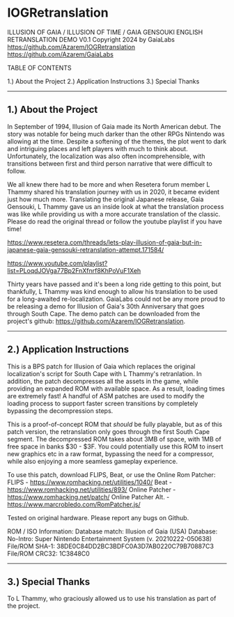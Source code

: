 # IOGRetranslation

ILLUSION OF GAIA / ILLUSION OF TIME / GAIA GENSOUKI
ENGLISH RETRANSLATION DEMO V0.1
Copyright 2024 by GaiaLabs
https://github.com/Azarem/IOGRetranslation
https://github.com/Azarem/GaiaLabs

TABLE OF CONTENTS

1.) About the Project
2.) Application Instructions
3.) Special Thanks


---------------------
1.) About the Project
---------------------

In September of 1994, Illusion of Gaia made its North American debut. The story was notable for being much darker than the other RPGs Nintendo was allowing at the time. Despite a softening of the themes, the plot went to dark and intriguing places and left players with much to think about. Unfortunately, the localization was also often incomprehensible, with transitions between first and third person narrative that were difficult to follow. 

We all knew there had to be more and when Resetera forum member L Thammy shared his translation journey with us in 2020, it became evident just how much more. Translating the original Japanese release, Gaia Gensouki, L Thammy gave us an inside look at what the translation process was like while providing us with a more accurate translation of the classic. Please do read the original thread or follow the youtube playlist if you have time!

https://www.resetera.com/threads/lets-play-illusion-of-gaia-but-in-japanese-gaia-gensouki-retranslation-attempt.171584/

https://www.youtube.com/playlist?list=PLoqdJOVga77Bp2FnXfnrf8KhPoVuF1Xeh

Thirty years have passed and it's been a long ride getting to this point, but thankfully, L Thammy was kind enough to allow his translation to be used for a long-awaited re-localization. GaiaLabs could not be any more proud to be releasing a demo for Illusion of Gaia's 30th Anniversary that goes through South Cape. The demo patch can be downloaded from the project's github: https://github.com/Azarem/IOGRetranslation.


----------------------------
2.) Application Instructions
----------------------------

This is a BPS patch for Illusion of Gaia which replaces the original localization's script for South Cape with L Thammy's retranlation. In addition, the patch decompresses all the assets in the game, while providing an expanded ROM with available space. As a result, loading times are extremely fast! A handful of ASM patches are used to modify the loading process to support faster screen transitions by completely bypassing the decompression steps.

This is a proof-of-concept ROM that *should* be fully playable, but as of this patch version, the retranslation only goes through the first South Cape segment. The decompressed ROM takes about 3MB of space, with 1MB of free space in banks $30 - $3F. You could potentially use this ROM to insert new graphics etc in a raw format, bypassing the need for a compressor, while also enjoying a more seamless gameplay experience.

To use this patch, download FLIPS, Beat, or use the Online Rom Patcher:
FLIPS - https://www.romhacking.net/utilities/1040/
Beat - https://www.romhacking.net/utilities/893/
Online Patcher - https://www.romhacking.net/patch/
Online Patcher Alt. - https://www.marcrobledo.com/RomPatcher.js/

Tested on original hardware. Please report any bugs on Github.

ROM / ISO Information:
Database match: Illusion of Gaia (USA)
Database: No-Intro: Super Nintendo Entertainment System (v. 20210222-050638)
File/ROM SHA-1: 38DE0C84DD2BC3BDFC0A3D7AB0220C79B70887C3
File/ROM CRC32: 1C3848C0


------------------
3.) Special Thanks
------------------

To L Thammy, who graciously allowed us to use his translation as part of the project.